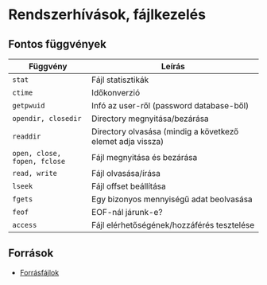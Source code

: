 # Rendszerhívások, fájlkezelés

## Fontos függvények
| Függvény | Leírás |
|----------|--------|
|```stat```| Fájl statisztikák|
|```ctime``` | Időkonverzió|
|```getpwuid``` | Infó az user-ről (password database-ből)|
|```opendir, closedir```| Directory megnyitása/bezárása |
|```readdir``` | Directory olvasása (mindig a következő elemet adja vissza)|
|```open, close, fopen, fclose``` | Fájl megnyitása és bezárása|
|```read, write``` | Fájl olvasása/írása|
|```lseek``` | Fájl offset beállítása|
|```fgets```|Egy bizonyos mennyiségű adat beolvasása|
|```feof```|EOF-nál járunk-e?|
|```access```|Fájl elérhetőségének/hozzáférés tesztelése|


## Források
- [Forrásfájlok](https://ikelte.sharepoint.com/:f:/s/2022232Opercisrendszerek12.csoport-BendeImre/Ek-_EZlt9_5Pnc_xlPNGYhEB-91mXGO6gWRULBykxKjSqQ?e=kltyW2)
